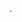 <!--META {"title":"Grove Sensor","tags":["hardware"],"createDate":1486909776954,"updateDate":1486909776954} -->
.